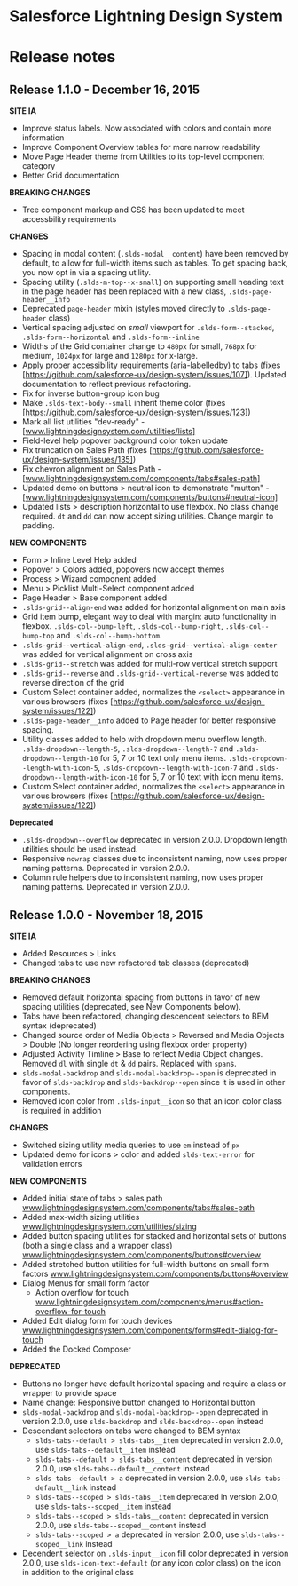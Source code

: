 # Salesforce Lightning Design System
# Release notes

## Release 1.1.0 - December 16, 2015

**SITE IA**
- Improve status labels. Now associated with colors and contain more information
- Improve Component Overview tables for more narrow readability
- Move Page Header theme from Utilities to its top-level component category
- Better Grid documentation

**BREAKING CHANGES**
- Tree component markup and CSS has been updated to meet accessbility requirements

**CHANGES**
- Spacing in modal content (`.slds-modal__content`) have been removed by default, to allow for full-width items such as tables. To get spacing back, you now opt in via a spacing utility.
- Spacing utility (`.slds-m-top--x-small`) on supporting small heading text in the page header has been replaced with a new class, `.slds-page-header__info`
- Deprecated `page-header` mixin (styles moved directly to `.slds-page-header` class)
- Vertical spacing adjusted on *small* viewport for `.slds-form--stacked`, `.slds-form--horizontal` and `.slds-form--inline`
- Widths of the Grid container change to `480px` for small, `768px` for medium, `1024px` for large and `1280px` for x-large.
- Apply proper accessibility requirements (aria-labelledby) to tabs (fixes [https://github.com/salesforce-ux/design-system/issues/107]). Updated documentation to reflect previous refactoring.
- Fix for inverse button-group icon bug
- Make `.slds-text-body--small` inherit theme color (fixes [https://github.com/salesforce-ux/design-system/issues/123])
- Mark all list utilities "dev-ready" - [www.lightningdesignsystem.com/utilities/lists]
- Field-level help popover background color token update
- Fix truncation on Sales Path (fixes [https://github.com/salesforce-ux/design-system/issues/135])
- Fix chevron alignment on Sales Path - [www.lightningdesignsystem.com/components/tabs#sales-path]
- Updated demo on buttons > neutral icon to demonstrate "mutton" - [www.lightningdesignsystem.com/components/buttons#neutral-icon]
- Updated lists > description horizontal to use flexbox. No class change required. `dt` and `dd` can now accept sizing utilities. Change margin to padding.

**NEW COMPONENTS**
- Form > Inline Level Help added
- Popover > Colors added, popovers now accept themes
- Process > Wizard component added
- Menu > Picklist Multi-Select component added
- Page Header > Base component added
- `.slds-grid--align-end` was added for horizontal alignment on main axis
- Grid item bump, elegant way to deal with margin: auto functionality in flexbox. `.slds-col--bump-left`, `.slds-col--bump-right`, `.slds-col--bump-top` and `.slds-col--bump-bottom`.
-  `.slds-grid--vertical-align-end`, `.slds-grid--vertical-align-center` was added for vertical alignment on cross axis
- `.slds-grid--stretch` was added for multi-row vertical stretch support
- `.slds-grid--reverse` and `.slds-grid--vertical-reverse` was added to reverse direction of the grid
- Custom Select container added, normalizes the `<select>` appearance in various browsers (fixes [https://github.com/salesforce-ux/design-system/issues/122])
- `.slds-page-header__info` added to Page header for better responsive spacing.
- Utility classes added to help with dropdown menu overflow length. `.slds-dropdown--length-5`, `.slds-dropdown--length-7` and `.slds-dropdown--length-10` for 5, 7 or 10 text only menu items. `.slds-dropdown--length-with-icon-5`, `.slds-dropdown--length-with-icon-7` and `.slds-dropdown--length-with-icon-10` for 5, 7 or 10 text with icon menu items.
- Custom Select container added, normalizes the `<select>` appearance in various browsers (fixes [https://github.com/salesforce-ux/design-system/issues/122])

**Deprecated**
- `.slds-dropdown--overflow` deprecated in version 2.0.0. Dropdown length utilities should be used instead.
- Responsive `nowrap` classes due to inconsistent naming, now uses proper naming patterns. Deprecated in version 2.0.0.
- Column rule helpers due to inconsistent naming, now uses proper naming patterns. Deprecated in version 2.0.0.

## Release 1.0.0 - November 18, 2015

**SITE IA**
- Added Resources > Links
- Changed tabs to use new refactored tab classes (deprecated)

**BREAKING CHANGES**
- Removed default horizontal spacing from buttons in favor of new spacing utilities (deprecated, see New Components below).
- Tabs have been refactored, changing descendent selectors to BEM syntax (deprecated)
- Changed source order of Media Objects > Reversed and Media Objects > Double (No longer reordering using flexbox order property)
- Adjusted Activity Timline > Base to reflect Media Object changes. Removed `dl` with single `dt` & `dd` pairs. Replaced with `span`s.
- `slds-modal-backdrop` and `slds-modal-backdrop--open` is deprecated in favor of `slds-backdrop` and `slds-backdrop--open` since it is used in other components.
- Removed icon color from `.slds-input__icon` so that an icon color class is required in addition

**CHANGES**
- Switched sizing utility media queries to use `em` instead of `px`
- Updated demo for icons > color and added `slds-text-error` for validation errors

**NEW COMPONENTS**
- Added initial state of tabs > sales path www.lightningdesignsystem.com/components/tabs#sales-path
- Added max-width sizing utilities www.lightningdesignsystem.com/utilities/sizing
- Added button spacing utilities for stacked and horizontal sets of buttons (both a single class and a wrapper class) www.lightningdesignsystem.com/components/buttons#overview
- Added stretched button utilities for full-width buttons on small form factors www.lightningdesignsystem.com/components/buttons#overview
- Dialog Menus for small form factor
  - Action overflow for touch www.lightningdesignsystem.com/components/menus#action-overflow-for-touch
- Added Edit dialog form for touch devices www.lightningdesignsystem.com/components/forms#edit-dialog-for-touch
- Added the Docked Composer

**DEPRECATED**
- Buttons no longer have default horizontal spacing and require a class or wrapper to provide space
- Name change: Responsive button changed to Horizontal button
- `slds-modal-backdrop` and `slds-modal-backdrop--open` deprecated in version 2.0.0, use `slds-backdrop` and `slds-backdrop--open` instead
- Descendant selectors on tabs were changed to BEM syntax
  - `slds-tabs--default > slds-tabs__item` deprecated in version 2.0.0, use `slds-tabs--default__item` instead
  - `slds-tabs--default > slds-tabs__content` deprecated in version 2.0.0, use `slds-tabs--default__content` instead
  - `slds-tabs--default > a` deprecated in version 2.0.0, use `slds-tabs--default__link` instead
  - `slds-tabs--scoped > slds-tabs__item` deprecated in version 2.0.0, use `slds-tabs--scoped__item` instead
  - `slds-tabs--scoped > slds-tabs__content` deprecated in version 2.0.0, use `slds-tabs--scoped__content` instead
  - `slds-tabs--scoped > a` deprecated in version 2.0.0, use `slds-tabs--scoped__link` instead
- Decendent selector on `.slds-input__icon` fill color deprecated in version 2.0.0, use `slds-icon-text-default` (or any icon color class) on the icon in addition to the original class
